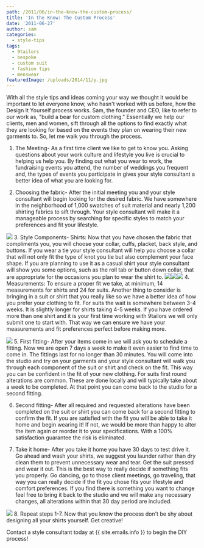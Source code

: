 ```yaml
---
path: /2011/06/in-the-know-the-custom-process/
title: 'In the Know: The Custom Process'
date: '2011-06-27'
author: sam
categories:
  - style-tips
tags:
  - 9tailors
  - bespoke
  - custom suit
  - fashion tips
  - menswear
featuredImage: /uploads/2014/11/y.jpg
---
```

With all the style tips and ideas coming your way we thought it would be important to let everyone know, who hasn't worked with us before, how the Design It Yourself process works. Sam, the founder and CEO, like to refer to our work as, "build a bear for custom clothing." Essentially we help our clients, men and women, sift through all the options to find exactly what they are looking for based on the events they plan on wearing their new garments to. So, let me walk you through the process.

1. The Meeting- As a first time client we like to get to know you. Asking questions about your work culture and lifestyle you live is crucial to helping us help you. By finding out what you wear to work, the fundraising events you attend, the number of weddings you frequent and, the types of events you participate in gives your style consultant a better idea of what you are looking for.

2. Choosing the fabric- After the initial meeting you and your style consultant will begin looking for the desired fabric. We have somewhere in the neighborhood of 1,000 swatches of suit material and nearly 1,200 shirting fabrics to sift through. Your style consultant will make it a manageable process by searching for specific styles to match your preferences and fit your lifestyle.

[![](http://3.bp.blogspot.com/-FYVs8v2tMRw/TgJUnfLB0VI/AAAAAAAAAgY/dbAWq7VBP-M/s400/IMG_9587.jpg)](http://3.bp.blogspot.com/-FYVs8v2tMRw/TgJUnfLB0VI/AAAAAAAAAgY/dbAWq7VBP-M/s1600/IMG_9587.jpg)
3. Style Components- Shirts: Now that you have chosen the fabric that compliments you, you will choose your collar, cuffs, placket, back style, and buttons. If you wear a tie your style consultant will help you choose a collar that will not only fit the type of knot you tie but also complement your face shape. If you are planning to use it as a casual shirt your style consultant will show you some options, such as the roll tab or button down collar, that are appropriate for the occasions you plan to wear the shirt to.
[![](http://3.bp.blogspot.com/-_fzFy0A3kdA/TgJTnIga-bI/AAAAAAAAAgQ/Uiet-9tvcC4/s400/IMG_9539.jpg)](http://3.bp.blogspot.com/-_fzFy0A3kdA/TgJTnIga-bI/AAAAAAAAAgQ/Uiet-9tvcC4/s1600/IMG_9539.jpg)[![](http://1.bp.blogspot.com/-GBpocy1UBfs/TgJS3YbLknI/AAAAAAAAAgA/ZXF_yyh8SOA/s400/IMG_9736.jpg)](http://1.bp.blogspot.com/-GBpocy1UBfs/TgJS3YbLknI/AAAAAAAAAgA/ZXF_yyh8SOA/s1600/IMG_9736.jpg)[![](http://2.bp.blogspot.com/-nmPJXhubZtI/TgJTm4DKhNI/AAAAAAAAAgI/Rkiw5Z_L4qQ/s400/IMG_9531.jpg)](http://2.bp.blogspot.com/-nmPJXhubZtI/TgJTm4DKhNI/AAAAAAAAAgI/Rkiw5Z_L4qQ/s1600/IMG_9531.jpg)
4. Measurements: To ensure a proper fit we take, at minimum, 14 measurements for shirts and 24 for suits. Another thing to consider is bringing in a suit or shirt that you really like so we have a better idea of how you prefer your clothing to fit.
For suits the wait is somewhere between 3-4 weeks. It is slightly longer for shirts taking 4-5 weeks. If you have ordered more than one shirt and it is your first time working with 9tailors we will only submit one to start with. That way we can ensure we have your measurements and fit preferences perfect before making more.

[![](http://2.bp.blogspot.com/-FbBDPGBuJPM/TgeaeBo86uI/AAAAAAAAAio/hr7tDF-JIdY/s400/IMG_9719.jpg)](http://2.bp.blogspot.com/-FbBDPGBuJPM/TgeaeBo86uI/AAAAAAAAAio/hr7tDF-JIdY/s1600/IMG_9719.jpg)
5. First fitting- After your items come in we will ask you to schedule a fitting. Now we are open 7 days a week to make it even easier to find time to come in. The fittings last for no longer than 30 minutes. You will come into the studio and try on your garments and your style consultant will walk you through each component of the suit or shirt and check on the fit. This way you can be confident in the fit of your new clothing.
For suits first round alterations are common. These are done locally and will typically take about a week to be completed. At that point you can come back to the studio for a second fitting.

6. Second fitting- After all required and requested alterations have been completed on the suit or shirt you can come back for a second fitting to confirm the fit. If you are satisfied with the fit you will be able to take it home and begin wearing it! If not, we would be more than happy to alter the item again or reorder it to your specifications. With a 100% satisfaction guarantee the risk is eliminated.

7. Take it home- After you take it home you have 30 days to test drive it. Go ahead and wash your shirts, we suggest you launder rather than dry clean them to prevent unnecessary wear and tear. Get the suit pressed and wear it out. This is the best way to really decide if something fits you properly. Go dancing, go to those client meetings, go traveling, that way you can really decide if the fit you chose fits your lifestyle and comfort preferences. If you find there is something you want to change feel free to bring it back to the studio and we will make any necessary changes, all alterations within that 30 day period are included.

[![](http://2.bp.blogspot.com/-23jhim9bNFg/TgebK9OBiWI/AAAAAAAAAiw/Ok2ScYa2KCw/s400/Img0373.jpg)](http://2.bp.blogspot.com/-23jhim9bNFg/TgebK9OBiWI/AAAAAAAAAiw/Ok2ScYa2KCw/s1600/Img0373.jpg)
8. Repeat steps 1-7. Now that you know the process don't be shy about designing all your shirts yourself. Get creative!

Contact a style consultant today at {{ site.emails.info }} to begin the DIY process!
